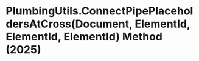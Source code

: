 # PlumbingUtils.ConnectPipePlaceholdersAtCross(Document, ElementId, ElementId, ElementId) Method (2025)

﻿